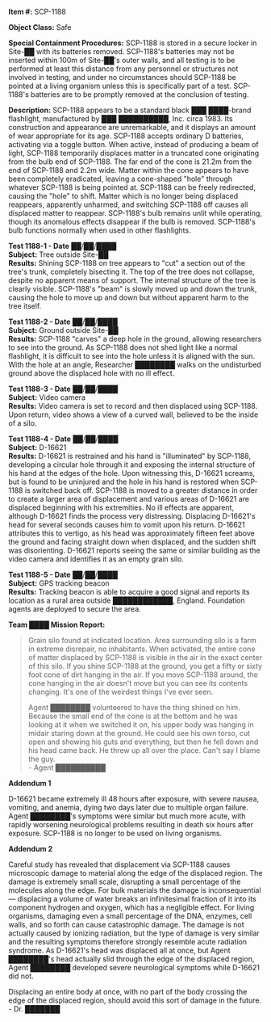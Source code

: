**Item #:** SCP-1188

**Object Class:** Safe

**Special Containment Procedures:** SCP-1188 is stored in a secure locker in Site-██ with its batteries removed. SCP-1188's batteries may not be inserted within 100m of Site-██'s outer walls, and all testing is to be performed at least this distance from any personnel or structures not involved in testing, and under no circumstances should SCP-1188 be pointed at a living organism unless this is specifically part of a test. SCP-1188's batteries are to be promptly removed at the conclusion of testing.

**Description:** SCP-1188 appears to be a standard black ███ ████-brand flashlight, manufactured by ███ ██████████, Inc. circa 1983. Its construction and appearance are unremarkable, and it displays an amount of wear appropriate for its age. SCP-1188 accepts ordinary D batteries, activating via a toggle button. When active, instead of producing a beam of light, SCP-1188 temporarily displaces matter in a truncated cone originating from the bulb end of SCP-1188. The far end of the cone is 21.2m from the end of SCP-1188 and 2.2m wide. Matter within the cone appears to have been completely eradicated, leaving a cone-shaped "hole" through whatever SCP-1188 is being pointed at. SCP-1188 can be freely redirected, causing the "hole" to shift. Matter which is no longer being displaced reappears, apparently unharmed, and switching SCP-1188 off causes all displaced matter to reappear. SCP-1188's bulb remains unlit while operating, though its anomalous effects disappear if the bulb is removed. SCP-1188's bulb functions normally when used in other flashlights.

**Test 1188-1 - Date** ██/██/████  
**Subject:** Tree outside Site-██  
**Results:** Shining SCP-1188 on tree appears to "cut" a section out of the tree's trunk, completely bisecting it. The top of the tree does not collapse, despite no apparent means of support. The internal structure of the tree is clearly visible. SCP-1188's "beam" is slowly moved up and down the trunk, causing the hole to move up and down but without apparent harm to the tree itself.

**Test 1188-2 - Date** ██/██/████  
**Subject:** Ground outside Site-██  
**Results:** SCP-1188 "carves" a deep hole in the ground, allowing researchers to see into the ground. As SCP-1188 does not shed light like a normal flashlight, it is difficult to see into the hole unless it is aligned with the sun. With the hole at an angle, Researcher ████████ walks on the undisturbed ground above the displaced hole with no ill effect.

**Test 1188-3 - Date** ██/██/████  
**Subject:** Video camera  
**Results:** Video camera is set to record and then displaced using SCP-1188. Upon return, video shows a view of a curved wall, believed to be the inside of a silo.

**Test 1188-4 - Date** ██/██/████  
**Subject:** D-16621  
**Results:** D-16621 is restrained and his hand is "illuminated" by SCP-1188, developing a circular hole through it and exposing the internal structure of his hand at the edges of the hole. Upon witnessing this, D-16621 screams, but is found to be uninjured and the hole in his hand is restored when SCP-1188 is switched back off. SCP-1188 is moved to a greater distance in order to create a larger area of displacement and various areas of D-16621 are displaced beginning with his extremities. No ill effects are apparent, although D-16621 finds the process very distressing. Displacing D-16621's head for several seconds causes him to vomit upon his return. D-16621 attributes this to vertigo, as his head was approximately fifteen feet above the ground and facing straight down when displaced, and the sudden shift was disorienting. D-16621 reports seeing the same or similar building as the video camera and identifies it as an empty grain silo.

**Test 1188-5 - Date** ██/██/████  
**Subject:** GPS tracking beacon  
**Results:** Tracking beacon is able to acquire a good signal and reports its location as a rural area outside ████████████, England. Foundation agents are deployed to secure the area.

**Team ████ Mission Report:**

> Grain silo found at indicated location. Area surrounding silo is a farm in extreme disrepair, no inhabitants. When activated, the entire cone of matter displaced by SCP-1188 is visible in the air in the exact center of this silo. If you shine SCP-1188 at the ground, you get a fifty or sixty foot cone of dirt hanging in the air. If you move SCP-1188 around, the cone hanging in the air doesn't move but you can see its contents changing. It's one of the weirdest things I've ever seen.
> 
> Agent ████████ volunteered to have the thing shined on him. Because the small end of the cone is at the bottom and he was looking at it when we switched it on, his upper body was hanging in midair staring down at the ground. He could see his own torso, cut open and showing his guts and everything, but then he fell down and his head came back. He threw up all over the place. Can't say I blame the guy.  
> \- Agent ██████████

**Addendum 1**

D-16621 became extremely ill 48 hours after exposure, with severe nausea, vomiting, and anemia, dying two days later due to multiple organ failure. Agent ████████'s symptoms were similar but much more acute, with rapidly worsening neurological problems resulting in death six hours after exposure. SCP-1188 is no longer to be used on living organisms.

**Addendum 2**

Careful study has revealed that displacement via SCP-1188 causes microscopic damage to material along the edge of the displaced region. The damage is extremely small scale, disrupting a small percentage of the molecules along the edge. For bulk materials the damage is inconsequential — displacing a volume of water breaks an infinitesimal fraction of it into its component hydrogen and oxygen, which has a negligible effect. For living organisms, damaging even a small percentage of the DNA, enzymes, cell walls, and so forth can cause catastrophic damage. The damage is not actually caused by ionizing radiation, but the type of damage is very similar and the resulting symptoms therefore strongly resemble acute radiation syndrome. As D-16621's head was displaced all at once, but Agent ████████'s head actually slid through the edge of the displaced region, Agent ████████ developed severe neurological symptoms while D-16621 did not.

Displacing an entire body at once, with no part of the body crossing the edge of the displaced region, should avoid this sort of damage in the future.  
\- Dr. ███████